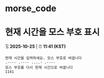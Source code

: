 # morse_code
# 현재 시간을 모스 부호 표시
<!-- MORSE_TIME_START -->
🗓️ **2025-10-25** | ⏰ **11:41 (KST)**

```
현재 시간을 입력하세요. 모스 부호로 바꿉니다
.---- .---- ....- .----
모스 부호를 다시 현재 시간으로 바꿉니다
1141
```
<!-- MORSE_TIME_END -->
